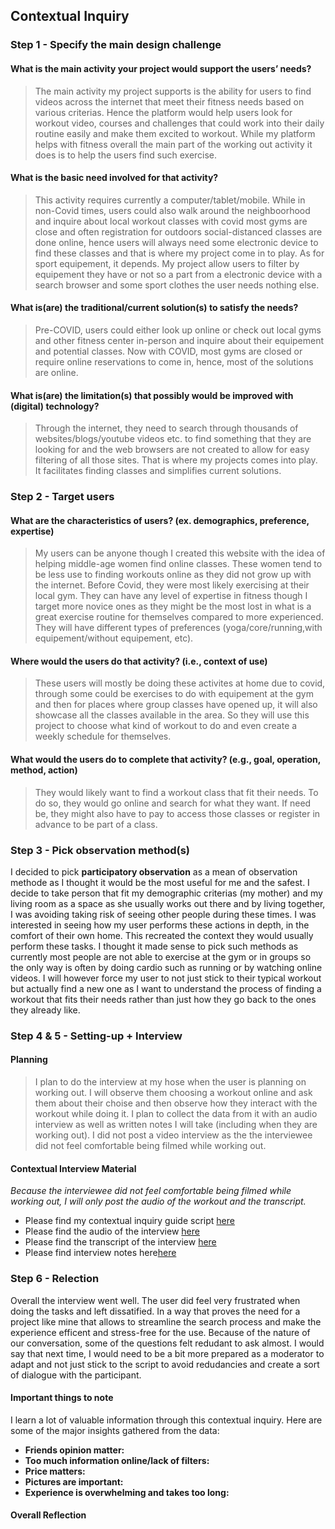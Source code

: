 ## Contextual Inquiry

### Step 1 - Specify the main design challenge 

#### What is the main activity your project would support the users’ needs?
> The main activity my project supports is the ability for users to find videos across the internet that meet their fitness needs based on various criterias. Hence the platform would help users look for workout video, courses and challenges that could work into their daily routine easily and make them excited to workout. While my platform helps with fitness overall the main part of the working out activity it does is to help the users find such exercise. 

#### What is the basic need involved for that activity?
> This activity requires currently a computer/tablet/mobile. While in non-Covid times, users could also walk around the neighboorhood and inquire about local workout classes with covid most gyms are close and often registration for outdoors social-distanced classes are done online, hence users will always need some electronic device to find these classes and that is where my project come in to play. As for sport equipement, it depends. My project allow users to filter by equipement they have or not so a part from a electronic device with a search browser and some sport clothes the user needs nothing else. 

#### What is(are) the traditional/current solution(s) to satisfy the needs?
> Pre-COVID, users could either look up online or check out local gyms and other fitness center in-person and inquire about their equipement and potential classes. Now with COVID, most gyms are closed or require online reservations to come in, hence, most of the solutions are online.  

#### What is(are) the limitation(s) that possibly would be improved with (digital) technology?
> Through the internet, they need to search through thousands of websites/blogs/youtube videos etc. to find something that they are looking for and the web browsers are not created to allow for easy filtering of all those sites. That is where my projects comes into play. It facilitates finding classes and simplifies current solutions.

### Step 2 - Target users 

#### What are the characteristics of users? (ex. demographics, preference, expertise) 
> My users can be anyone though I created this website with the idea of helping middle-age women find online classes. These women tend to be less use to finding workouts online as they did not grow up with the internet. Before Covid, they were most likely exercising at their local gym. They can have any level of expertise in fitness though I target more novice ones as they might be the most lost in what is a great exercise routine for themselves compared to more experienced. They will have different types of preferences (yoga/core/running,with equipement/without equipement, etc). 

#### Where would the users do that activity? (i.e., context of use)
> These users will mostly be doing these activites at home due to covid, through some could be exercises to do with equipement at the gym and then for places where group classes have opened up, it will also showcase all the classes available in the area. So they will use this project to choose what kind of workout to do and even create a weekly schedule for themselves. 

#### What would the users do to complete that activity? (e.g., goal, operation, method, action)
> They would likely want to find a workout class that fit their needs. To do so, they would go online and search for what they want. If need be, they might also have to pay to access those classes or register in advance to be part of a class. 

### Step 3 - Pick observation method(s)
I decided to pick **participatory observation** as a mean of observation methode as I thought it would be the most useful for me and the safest. I decide to take person that fit my demographic criterias (my mother) and my living room as a space as she usually works out there and by living together, I was avoiding taking risk of seeing other people during these times. I was interested in seeing how my user performs these actions in depth, in the comfort of their own home. This recreated the context they would usually perform these tasks.
I thought it made sense to pick such methods as currently most people are not able to exercise at the gym or in groups so the only way is often by doing cardio such as running or by watching online videos. 
I will however force my user to not just stick to their typical workout but actually find a new one as I want to understand the process of finding a workout that fits their needs rather than just how they go back to the ones they already like. 

### Step 4 & 5 - Setting-up + Interview

#### Planning 
> I plan to do the interview at my hose when the user is planning on working out. I will observe them choosing a workout online and ask them about their choise and then observe how they interact with the workout while doing it. I plan to collect the data from it with an audio interview as well as written notes I will take (including when they are working out). I did not post a video interview as the the interviewee did not feel comfortable being filmed while working out. 

#### Contextual Interview Material
*Because the interviewee did not feel comfortable being filmed while working out, I will only post the audio of the workout and the transcript.*

* Please find my contextual inquiry guide script [here](https://docs.google.com/document/d/1k-YUpLMlWf4HpT_52NV4pB9DiD5obErS7qDabP8DCug/edit?usp=sharing)
* Please find the audio of the interview [here](https://drive.google.com/file/d/1kgUQlv33uadG6k9_0LzbzBOTQQ4cVwif/view?usp=sharing)
* Please find the transcript of the interview [here](audio_contextual_otter.ai.txt)
* Please find interview notes here[here](notes_from_contextual.pdf)

### Step 6 - Relection

Overall the interview went well. The user did feel very frustrated when doing the tasks and left dissatified. In a way that proves the need for a project like mine that allows to streamline the search process and make the experience efficent and stress-free for the use.
Because of the nature of our conversation, some of the questions felt redudant to ask almost. I would say that next time, I would  need to be a bit more prepared as a moderator to adapt and not just stick to the script to avoid redudancies and create a sort of dialogue with the participant. 

#### Important things to note
I learn a lot of valuable information through this contextual inquiry. Here are some of the major insights gathered from the data:
* **Friends opinion matter:**
* **Too much information online/lack of filters:**
* **Price matters:**
* **Pictures are important:**
* **Experience is overwhelming and takes too long:**

#### Overall Reflection
